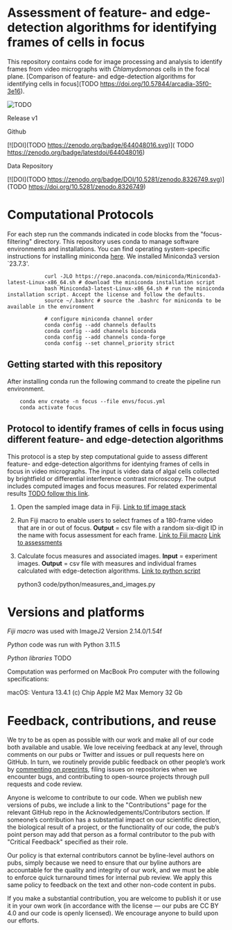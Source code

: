 # Assessment of feature- and edge-detection algorithms for identifying frames of cells in focus

This repository contains code for image processing and analysis to identify frames from video micrographs with *Chlamydomonas* cells in the focal plane. [Comparison of feature- and edge-detection algorithms for identifying cells in focus](TODO https://doi.org/10.57844/arcadia-35f0-3e16).

![TODO](analysis.gif)

Release v1

Github

[![DOI](TODO https://zenodo.org/badge/644048016.svg)]( TODO https://zenodo.org/badge/latestdoi/644048016)

Data Repository

[![DOI](TODO https://zenodo.org/badge/DOI/10.5281/zenodo.8326749.svg)](TODO https://doi.org/10.5281/zenodo.8326749)

# Computational Protocols

For each step run the commands indicated in code blocks from the "focus-filtering" directory. This repository uses conda to manage software environments and installations.
You can find operating system-specific instructions for installing miniconda [here](https://docs.conda.io/en/latest/miniconda.html). We installed Miniconda3 version `23.7.3'.

                curl -JLO https://repo.anaconda.com/miniconda/Miniconda3-latest-Linux-x86_64.sh # download the miniconda installation script
                bash Miniconda3-latest-Linux-x86_64.sh # run the miniconda installation script. Accept the license and follow the defaults.
                source ~/.bashrc # source the .bashrc for miniconda to be available in the environment

                # configure miniconda channel order
                conda config --add channels defaults
                conda config --add channels bioconda
                conda config --add channels conda-forge
                conda config --set channel_priority strict

## Getting started with this repository

After installing conda run the following command to create the pipeline run environment.


        conda env create -n focus --file envs/focus.yml
        conda activate focus

## Protocol to identify frames of cells in focus using different feature- and edge-detection algorithms

This protocol is a step by step computational guide to assess different feature- and edge-detection algorithms for identying frames of cells in focus in video micrographs. The input is video data of algal cells collected by brightfield or differential interference contrast microscopy. The output includes computed images and focus measures. For related experimental results [TODO follow this link](https://research.arcadiascience.com/pub/result-chlamydomonas-phenotypes#nj8khdxj90e).

1. Open the sampled image data in Fiji. [Link to tif image stack](./experiment_images/sampled_sequence.tif)

2. Run Fiji macro to enable users to select frames of a 180-frame video that are in or out of focus. **Output** = csv file with a random six-digit ID in the name with focus assessment for each frame.  [Link to Fiji macro](./code/fiji_macro/user_assessment.ijm) [Link to assessments](./analysis/user_assessments/focus_results_****.csv)

3. Calculate focus measures and associated images. **Input** = experiment images. **Output** = csv file with measures and individual frames calculated with edge-detection algorithms. [Link to python script](./code/python/measures_and_images.py)

    python3 code/python/measures_and_images.py

# Versions and platforms
*Fiji macro* was used with ImageJ2 Version 2.14.0/1.54f

*Python* code was run with Python 3.11.5

*Python libraries* TODO

Computation was performed on MacBook Pro computer with the following specifications:

macOS: Ventura 13.4.1 (c)
Chip Apple M2 Max
Memory 32 Gb

# Feedback, contributions, and reuse

We try to be as open as possible with our work and make all of our code both available and usable.
We love receiving feedback at any level, through comments on our pubs or Twitter and issues or pull requests here on GitHub.
In turn, we routinely provide public feedback on other people’s work by [commenting on preprints](https://sciety.org/lists/f8459240-f79c-4bb2-bb55-b43eae25e4f6), filing issues on repositories when we encounter bugs, and contributing to open-source projects through pull requests and code review.

Anyone is welcome to contribute to our code.
When we publish new versions of pubs, we include a link to the "Contributions" page for the relevant GitHub repo in the Acknowledgements/Contributors section.
If someone’s contribution has a substantial impact on our scientific direction, the biological result of a project, or the functionality of our code, the pub’s point person may add that person as a formal contributor to the pub with "Critical Feedback" specified as their role.

Our policy is that external contributors cannot be byline-level authors on pubs, simply because we need to ensure that our byline authors are accountable for the quality and integrity of our work, and we must be able to enforce quick turnaround times for internal pub review.
We apply this same policy to feedback on the text and other non-code content in pubs.

If you make a substantial contribution, you are welcome to publish it or use it in your own work (in accordance with the license — our pubs are CC BY 4.0 and our code is openly licensed).
We encourage anyone to build upon our efforts.
